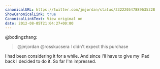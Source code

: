 ```yaml
---
canonicalURL: https://twitter.com/jmjordan/status/232220547889635328
ShowCanonicalLink: true
CanonicalLinkText: View original on
date: 2012-08-05T21:04:27+00:00
---
```

@bodingzhang:

> @jmjordan @rosskucsera I didn't expect this purchase

I had been considering it for a while. And since I'll have to give my iPad back I decided to do it. So far I'm impressed.
